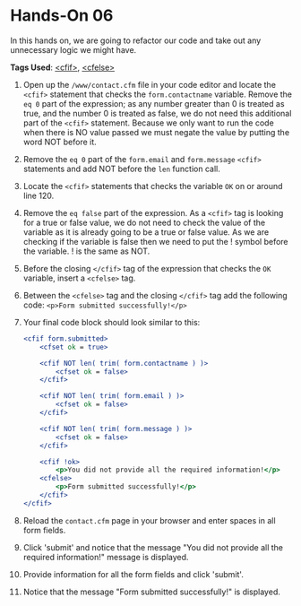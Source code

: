 # Hands-On 06

In this hands on, we are going to refactor our code and take out any unnecessary logic we might have.

**Tags Used**: [\<cfif>](https://helpx.adobe.com/coldfusion/cfml-reference/coldfusion-tags/tags-i/cfif.html), [\<cfelse>](https://helpx.adobe.com/coldfusion/cfml-reference/coldfusion-tags/tags-d-e/cfelse.html)

1. Open up the `/www/contact.cfm` file in your code editor and locate the `<cfif>` statement that checks the `form.contactname` variable. Remove the `eq 0` part of the expression; as any number greater than 0 is treated as true, and the number 0 is treated as false, we do not need this additional part of the `<cfif>` statement. Because we only want to run the code when there is NO value passed we must negate the value by putting the word NOT before it.
1. Remove the `eq 0` part of the `form.email` and `form.message` `<cfif>` statements and add NOT before the `len` function call.
1. Locate the `<cfif>` statements that checks the variable `OK` on or around line 120.
1. Remove the `eq false` part of the expression. As a `<cfif>` tag is looking for a true or false value, we do not need to check the value of the variable as it is already going to be a true or false value. As we are checking if the variable is false then we need to put the ! symbol before the variable. ! is the same as NOT.
1. Before the closing `</cfif>` tag of the expression that checks the `OK` variable, insert a `<cfelse>` tag.
1. Between the `<cfelse>` tag and the closing `</cfif>` tag add the following code: `<p>Form submitted successfully!</p>`
1. Your final code block should look similar to this:

    ```cfml
    <cfif form.submitted>
        <cfset ok = true>

        <cfif NOT len( trim( form.contactname ) )>
            <cfset ok = false>
        </cfif>

        <cfif NOT len( trim( form.email ) )>
            <cfset ok = false>
        </cfif>

        <cfif NOT len( trim( form.message ) )>
            <cfset ok = false>
        </cfif>

        <cfif !ok>
            <p>You did not provide all the required information!</p>
        <cfelse>
            <p>Form submitted successfully!</p>
        </cfif>
    </cfif>
    ```

1. Reload the `contact.cfm` page in your browser and enter spaces in all form fields.
1. Click 'submit' and notice that the message "You did not provide all the required information!" message is displayed.
1. Provide information for all the form fields and click 'submit'.
1. Notice that the message "Form submitted successfully!" is displayed.
